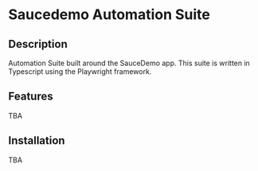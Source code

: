 # Saucedemo Automation Suite

## Description

Automation Suite built around the SauceDemo app. This suite is written in Typescript using the Playwright framework.

## Features

TBA

## Installation

TBA

